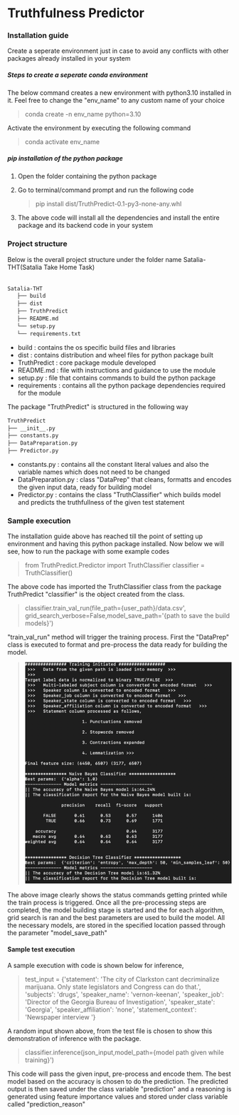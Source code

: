 # Truthfulness Predictor
### Installation guide

Create a seperate environment just in case to avoid any conflicts with other packages already installed in your system

##### Steps to create a seperate conda environment
The below command creates a new environment with python3.10 installed in it. 
Feel free to change the "env_name" to any custom name of your choice

>conda create -n env_name python=3.10

Activate the environment by executing the following command

> conda activate env_name

##### pip installation of the python package

1. Open the folder containing the python package

2. Go to terminal/command prompt and run the following code
    > pip install dist/TruthPredict-0.1-py3-none-any.whl
   
3. The above code will install all the dependencies and install the entire package and its backend code in your system

### Project structure

Below is the overall project structure under the folder name Satalia-THT(Satalia Take Home Task)
```bash

Satalia-THT
   ├── build
   ├── dist
   ├── TruthPredict
   ├── README.md
   └── setup.py
   └── requirements.txt
```

- build        :  contains the os specific build files and libraries
- dist         :  contains distribution and wheel files for python package built 
- TruthPredict :  core package module developed 
- README.md    :  file with instructions and guidance to use the module
- setup.py     :  file that contains commands to build the python package
- requirements :  contains all the python package dependencies required for the module

The package "TruthPredict" is structured in the following way 

```bash
TruthPredict
├── __init__.py
├── constants.py
├── DataPreparation.py
├── Predictor.py
```

- constants.py : contains all the constant literal values and also the variable names which does not need to be changed
- DataPreparation.py : class "DataPrep" that cleans, formatts and encodes the given input data, ready for building model
- Predictor.py : contains the class "TruthClassifier" which builds model and predicts the truthfullness of the given test statement 

### Sample execution

The installation guide above has reached till the point of setting up environment and having this python package installed.
Now below we will see, how to run the package with some example codes

> from TruthPredict.Predictor import TruthClassifier
> classifier = TruthClassifier()

The above code has imported the TruthClassifier class from the package TruthPredict
"classifier" is the object created from the class.

>classifier.train_val_run(file_path={user_path}/data.csv',
                              grid_search_verbose=False,model_save_path='{path to save the build models}')

"train_val_run" method will trigger the training process. First the "DataPrep" class is executed to format and pre-process the data ready
for building the model.

>![img.png](img.png)

The above image clearly shows the status commands getting printed while the train process is triggered.
Once all the pre-processing steps are completed, the model building stage is started and the for each algorithm, grid search 
is ran and the best parameters are used to build the model. All the necessary models, are stored in the specified location passed through the parameter "model_save_path" 

#### Sample test execution

A sample execution with code is shown below for inference,

> test_input = {'statement': 'The city of Clarkston cant decriminalize marijuana. Only state legislators and Congress can do that.', 'subjects': 'drugs', 'speaker_name': 'vernon-keenan', 'speaker_job': 'Director of the Georgia Bureau of Investigation', 'speaker_state': 'Georgia', 'speaker_affiliation': 'none', 'statement_context': 'Newspaper interview '}

A random input shown above, from the test file is chosen to show this demonstration of inference with the package.

> classifier.inference(json_input,model_path={model path given while training}')

This code will pass the given input, pre-process and encode them. The best model based on the accuracy is chosen to do the prediction. 
The predicted output is then saved under the class variable "prediction" and a reasoning is generated using feature importance values
and stored under class variable called "prediction_reason"